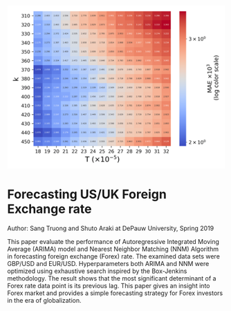 ![logo](logofx.png)

# Forecasting US/UK Foreign Exchange rate

Author: Sang Truong and Shuto Araki at DePauw University, Spring 2019

This paper evaluate the performance of Autoregressive Integrated Moving Average (ARIMA) model and Nearest Neighbor Matching (NNM) Algorithm in forecasting foreign exchange (Forex) rate. The examined data sets were GBP/USD and EUR/USD. Hyperparameters both ARIMA and NNM were optimized using exhaustive search inspired by the Box-Jenkins methodology. The result shows that the most significant determinant of a Forex rate data point is its previous lag. This paper gives an insight into Forex market and provides a simple forecasting strategy for Forex investors in the era of globalization.
